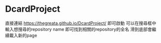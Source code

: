 # DcardProject

直接連結 https://thegreata.github.io/DcardProject/ 即可啟動
可以在搜尋框中輸入想搜尋的repository name
即可找到相關的repository的全名
滑到底部會繼續載入新的page
